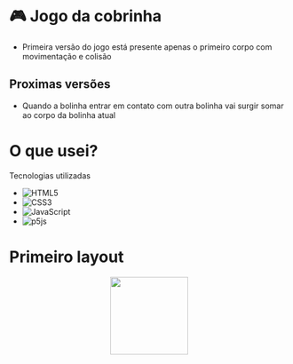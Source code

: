 # 🎮 Jogo da cobrinha

- Primeira versão do jogo está presente apenas o primeiro corpo com movimentação e colisão

## Proximas versões

- Quando a bolinha entrar em contato com outra bolinha vai surgir somar ao corpo da bolinha atual

# O que usei?

Tecnologias utilizadas

- ![HTML5](https://img.shields.io/badge/html5-%23E34F26.svg?style=for-the-badge&logo=html5&logoColor=white)
- ![CSS3](https://img.shields.io/badge/css3-%231572B6.svg?style=for-the-badge&logo=css3&logoColor=white)
- ![JavaScript](https://img.shields.io/badge/javascript-%23323330.svg?style=for-the-badge&logo=javascript&logoColor=%23F7DF1E)
- ![p5js](https://img.shields.io/badge/p5.js-ED225D?style=for-the-badge&logo=p5.js&logoColor=FFFFFF) 
 
# Primeiro layout

<p align="center">
  <img src="./POO.png" width="140px" />
</p>